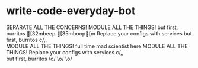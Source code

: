 # write-code-everyday-bot
SEPARATE ALL THE CONCERNS!
MODULE ALL THE THINGS!
but first, burritos
[32mbeep [35mboop[m
Replace your configs with services
but first, burritos
c/,,\
MODULE ALL THE THINGS!
full time mad scientist here
MODULE ALL THE THINGS!
Replace your configs with services
c/,,\
but first, burritos
\o/
\o/
\o/
